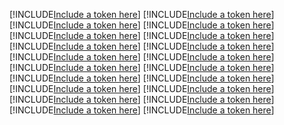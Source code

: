 [!INCLUDE[Include a token here](refs1532438175631/r1.md)]
[!INCLUDE[Include a token here](refs1532438175631/r2.md)]
[!INCLUDE[Include a token here](refs1532438175631/r3.md)]
[!INCLUDE[Include a token here](refs1532438175631/r4.md)]
[!INCLUDE[Include a token here](refs1532438175631/r5.md)]
[!INCLUDE[Include a token here](refs1532438175631/r6.md)]
[!INCLUDE[Include a token here](refs1532438175631/r7.md)]
[!INCLUDE[Include a token here](refs1532438175631/r8.md)]
[!INCLUDE[Include a token here](refs1532438175631/r9.md)]
[!INCLUDE[Include a token here](refs1532438175631/r10.md)]
[!INCLUDE[Include a token here](refs1532438175631/r11.md)]
[!INCLUDE[Include a token here](refs1532438175631/r12.md)]
[!INCLUDE[Include a token here](refs1532438175631/r13.md)]
[!INCLUDE[Include a token here](refs1532438175631/r14.md)]
[!INCLUDE[Include a token here](refs1532438175631/r15.md)]
[!INCLUDE[Include a token here](refs1532438175631/r16.md)]
[!INCLUDE[Include a token here](refs1532438175631/r17.md)]
[!INCLUDE[Include a token here](refs1532438175631/r18.md)]
[!INCLUDE[Include a token here](refs1532438175631/r19.md)]
[!INCLUDE[Include a token here](refs1532438175631/r20.md)]